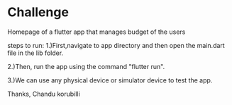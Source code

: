 # Challenge

Homepage of a flutter app that manages budget of the users

steps to run:
1.)First,navigate to app directory and then open the main.dart file in the lib folder.

2.)Then, run the app using the command "flutter run".

3.)We can use any physical device or simulator device to test the app.

Thanks,
Chandu korubilli
